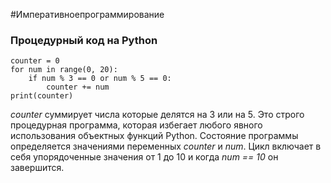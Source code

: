 #Императивноепрограммирование 

### Процедурный код на Python
```  jupyter
counter = 0  
for num in range(0, 20):  
    if num % 3 == 0 or num % 5 == 0:  
        counter += num
print(counter)
```

*counter* суммирует числа которые делятся на 3 или на 5. Это строго процедурная программа, которая избегает любого явного использования объектных функций Python. Состояние программы определяется значениями переменных *counter* и *num*. Цикл включает в себя упорядоченные значения от 1 до 10 и когда *num == 10* он завершится.